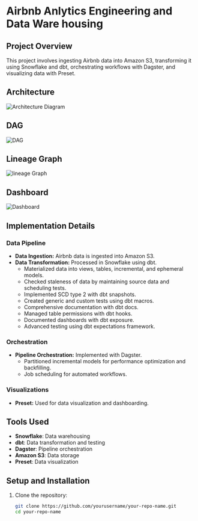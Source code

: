 # Airbnb Anlytics Engineering and Data Ware housing 

## Project Overview
This project involves ingesting Airbnb data into Amazon S3, transforming it using Snowflake and dbt, orchestrating workflows with Dagster, and visualizing data with Preset.

## Architecture
![Architecture Diagram](https://github.com/DivineSamOfficial/Airbnb-Anlaytics-Engineering/blob/main/Sys%20Arch.jpg)

## DAG
![DAG](https://github.com/DivineSamOfficial/Airbnb-Anlaytics-Engineering/blob/main/DAG.png)

## Lineage Graph
![lineage Graph](https://github.com/DivineSamOfficial/Airbnb-Anlaytics-Engineering/blob/main/Lineage%20Graph.png)

## Dashboard
![Dashboard](https://github.com/DivineSamOfficial/Airbnb-Anlaytics-Engineering/blob/main/Dashboard.jpg)

## Implementation Details

### Data Pipeline
- **Data Ingestion:** Airbnb data is ingested into Amazon S3.
- **Data Transformation:** Processed in Snowflake using dbt.
  - Materialized data into views, tables, incremental, and ephemeral models.
  - Checked staleness of data by maintaining source data and scheduling tests.
  - Implemented SCD type 2 with dbt snapshots.
  - Created generic and custom tests using dbt macros.
  - Comprehensive documentation with dbt docs.
  - Managed table permissions with dbt hooks.
  - Documented dashboards with dbt exposure.
  - Advanced testing using dbt expectations framework.

### Orchestration
- **Pipeline Orchestration:** Implemented with Dagster.
  - Partitioned incremental models for performance optimization and backfilling.
  - Job scheduling for automated workflows.

### Visualizations
- **Preset:** Used for data visualization and dashboarding.

## Tools Used
- **Snowflake**: Data warehousing
- **dbt**: Data transformation and testing
- **Dagster**: Pipeline orchestration
- **Amazon S3**: Data storage
- **Preset**: Data visualization

## Setup and Installation
1. Clone the repository:
   ```bash
   git clone https://github.com/yourusername/your-repo-name.git
   cd your-repo-name
